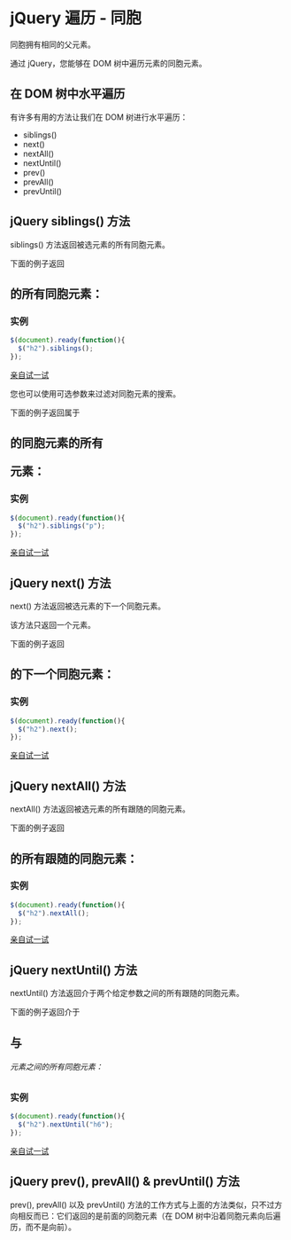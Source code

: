 # jQuery 遍历 - 同胞



同胞拥有相同的父元素。

通过 jQuery，您能够在 DOM 树中遍历元素的同胞元素。

## 在 DOM 树中水平遍历

有许多有用的方法让我们在 DOM 树进行水平遍历：

- siblings()
- next()
- nextAll()
- nextUntil()
- prev()
- prevAll()
- prevUntil()

## jQuery siblings() 方法

siblings() 方法返回被选元素的所有同胞元素。

下面的例子返回 <h2> 的所有同胞元素：

### 实例

```js
$(document).ready(function(){
  $("h2").siblings();
});
```

[亲自试一试](https://www.w3school.com.cn/tiy/t.asp?f=jquery_siblings)

您也可以使用可选参数来过滤对同胞元素的搜索。

下面的例子返回属于 <h2> 的同胞元素的所有 <p> 元素：

### 实例

```js
$(document).ready(function(){
  $("h2").siblings("p");
});
```

[亲自试一试](https://www.w3school.com.cn/tiy/t.asp?f=jquery_siblings2)

## jQuery next() 方法

next() 方法返回被选元素的下一个同胞元素。

该方法只返回一个元素。

下面的例子返回 <h2> 的下一个同胞元素：

### 实例

```js
$(document).ready(function(){
  $("h2").next();
});
```

[亲自试一试](https://www.w3school.com.cn/tiy/t.asp?f=jquery_next)

## jQuery nextAll() 方法

nextAll() 方法返回被选元素的所有跟随的同胞元素。

下面的例子返回 <h2> 的所有跟随的同胞元素：

### 实例

```js
$(document).ready(function(){
  $("h2").nextAll();
});
```

[亲自试一试](https://www.w3school.com.cn/tiy/t.asp?f=jquery_nextall)

## jQuery nextUntil() 方法

nextUntil() 方法返回介于两个给定参数之间的所有跟随的同胞元素。

下面的例子返回介于 <h2> 与 <h6> 元素之间的所有同胞元素：

### 实例

```js
$(document).ready(function(){
  $("h2").nextUntil("h6");
});
```

[亲自试一试](https://www.w3school.com.cn/tiy/t.asp?f=jquery_nextuntil)

## jQuery prev(), prevAll() & prevUntil() 方法

prev(), prevAll() 以及 prevUntil() 方法的工作方式与上面的方法类似，只不过方向相反而已：它们返回的是前面的同胞元素（在 DOM 树中沿着同胞元素向后遍历，而不是向前）。